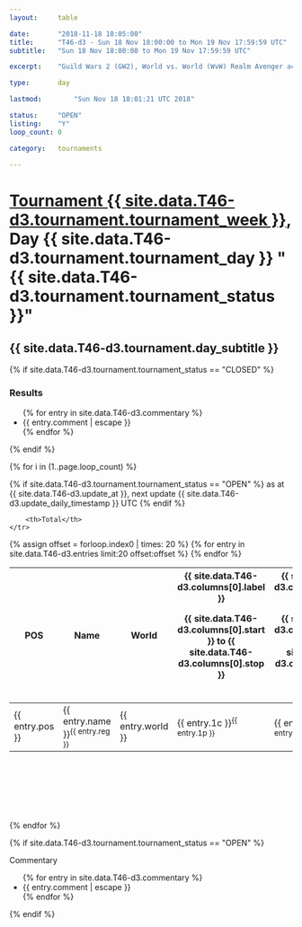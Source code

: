 ```yaml
---
layout: 	table

date: 		"2018-11-18 18:05:00"
title: 		"T46-d3 - Sun 18 Nov 18:00:00 to Mon 19 Nov 17:59:59 UTC"
subtitle: 	"Sun 18 Nov 18:00:00 to Mon 19 Nov 17:59:59 UTC"

excerpt:    "Guild Wars 2 (GW2), World vs. World (WvW) Realm Avenger achivement Tournament. \"Every Kill Counts\""

type:       day

lastmod: 		"Sun Nov 18 18:01:21 UTC 2018"

status:     "OPEN"
listing:    "Y"
loop_count: 0

category: 	tournaments

---
```

<div class="table_header">
    <h1><a href="{{ site.data.T46-d3.tournament.week_url }}">Tournament {{ site.data.T46-d3.tournament.tournament_week }}</a>, Day {{ site.data.T46-d3.tournament.tournament_day }} "{{ site.data.T46-d3.tournament.tournament_status }}"</h1>
    <h2>{{ site.data.T46-d3.tournament.day_subtitle }}</h2> 
</div>

{% if site.data.T46-d3.tournament.tournament_status == "CLOSED" %} 
<div class="commentary">
  <h3>Results</h3>
  <ul>
    {% for entry in site.data.T46-d3.commentary %}
    <li class="commentary_list">{{ entry.comment | escape }}</li>
    {% endfor %}
  </ul>
</div>
{% endif %}


{% for i in (1..page.loop_count) %}

{% if site.data.T46-d3.tournament.tournament_status == "OPEN" %} 
<span class="table_nextupdate">as at {{ site.data.T46-d3.update_at }}, next update {{ site.data.T46-d3.update_daily_timestamp }} UTC</span> 
{% endif %}

<table class="day_table">
  <colgroup>
    <col style="width:18px">
    <col style="width:55px">
    <col style="width:55px">
    <col style="width:12px">
    <col style="width:12px">
    <col style="width:12px">
    <col style="width:12px">
    <col style="width:12px">
    <col style="width:12px">
    <col style="width:12px">
    <col style="width:12px">
    <col style="width:12px">
    <col style="width:12px">
    <col style="width:12px">
    <col style="width:12px">
    <col style="width:12px">
    <col style="width:12px">
    <col style="width:12px">
    <col style="width:12px">
    <col style="width:12px">
    <col style="width:12px">
    <col style="width:12px">
    <col style="width:12px">
    <col style="width:12px">
    <col style="width:12px">
    <col style="width:12px">
    <col style="width:12px">
    <col style="width:18px">
  </colgroup>  
  <thead>
    <tr>
        <th>POS</th>
        <th class="AlignLeft">Name</th>
        <th class="AlignLeft">World</th>

<th><div class="label">{{ site.data.T46-d3.columns[0].label }}<p class="onhover">{{ site.data.T46-d3.columns[0].start }} to {{ site.data.T46-d3.columns[0].stop }}</p></div>​</th>
<th><div class="label">{{ site.data.T46-d3.columns[1].label }}<p class="onhover">{{ site.data.T46-d3.columns[1].start }} to {{ site.data.T46-d3.columns[1].stop }}</p></div>​</th>
<th><div class="label">{{ site.data.T46-d3.columns[2].label }}<p class="onhover">{{ site.data.T46-d3.columns[2].start }} to {{ site.data.T46-d3.columns[2].stop }}</p></div>​</th>
<th><div class="label">{{ site.data.T46-d3.columns[3].label }}<p class="onhover">{{ site.data.T46-d3.columns[3].start }} to {{ site.data.T46-d3.columns[3].stop }}</p></div>​</th>
<th><div class="label">{{ site.data.T46-d3.columns[4].label }}<p class="onhover">{{ site.data.T46-d3.columns[4].start }} to {{ site.data.T46-d3.columns[4].stop }}</p></div>​</th>
<th><div class="label">{{ site.data.T46-d3.columns[5].label }}<p class="onhover">{{ site.data.T46-d3.columns[5].start }} to {{ site.data.T46-d3.columns[5].stop }}</p></div>​</th>
<th><div class="label">{{ site.data.T46-d3.columns[6].label }}<p class="onhover">{{ site.data.T46-d3.columns[6].start }} to {{ site.data.T46-d3.columns[6].stop }}</p></div>​</th>
<th><div class="label">{{ site.data.T46-d3.columns[7].label }}<p class="onhover">{{ site.data.T46-d3.columns[7].start }} to {{ site.data.T46-d3.columns[7].stop }}</p></div>​</th>
<th><div class="label">{{ site.data.T46-d3.columns[8].label }}<p class="onhover">{{ site.data.T46-d3.columns[8].start }} to {{ site.data.T46-d3.columns[8].stop }}</p></div>​</th>
<th><div class="label">{{ site.data.T46-d3.columns[9].label }}<p class="onhover">{{ site.data.T46-d3.columns[9].start }} to {{ site.data.T46-d3.columns[9].stop }}</p></div>​</th>
<th><div class="label">{{ site.data.T46-d3.columns[10].label }}<p class="onhover">{{ site.data.T46-d3.columns[10].start }} to {{ site.data.T46-d3.columns[10].stop }}</p></div>​</th>

<th><div class="label">{{ site.data.T46-d3.columns[11].label }}<p class="onhover">{{ site.data.T46-d3.columns[11].start }} to {{ site.data.T46-d3.columns[11].stop }}</p></div>​</th>
<th><div class="label">{{ site.data.T46-d3.columns[12].label }}<p class="onhover">{{ site.data.T46-d3.columns[12].start }} to {{ site.data.T46-d3.columns[12].stop }}</p></div>​</th>
<th><div class="label">{{ site.data.T46-d3.columns[13].label }}<p class="onhover">{{ site.data.T46-d3.columns[13].start }} to {{ site.data.T46-d3.columns[13].stop }}</p></div>​</th>
<th><div class="label">{{ site.data.T46-d3.columns[14].label }}<p class="onhover">{{ site.data.T46-d3.columns[14].start }} to {{ site.data.T46-d3.columns[14].stop }}</p></div>​</th>
<th><div class="label">{{ site.data.T46-d3.columns[15].label }}<p class="onhover">{{ site.data.T46-d3.columns[15].start }} to {{ site.data.T46-d3.columns[15].stop }}</p></div>​</th>
<th><div class="label">{{ site.data.T46-d3.columns[16].label }}<p class="onhover">{{ site.data.T46-d3.columns[16].start }} to {{ site.data.T46-d3.columns[16].stop }}</p></div>​</th>
<th><div class="label">{{ site.data.T46-d3.columns[17].label }}<p class="onhover">{{ site.data.T46-d3.columns[17].start }} to {{ site.data.T46-d3.columns[17].stop }}</p></div>​</th>
<th><div class="label">{{ site.data.T46-d3.columns[18].label }}<p class="onhover">{{ site.data.T46-d3.columns[18].start }} to {{ site.data.T46-d3.columns[18].stop }}</p></div>​</th>
<th><div class="label">{{ site.data.T46-d3.columns[19].label }}<p class="onhover">{{ site.data.T46-d3.columns[19].start }} to {{ site.data.T46-d3.columns[19].stop }}</p></div>​</th>
<th><div class="label">{{ site.data.T46-d3.columns[20].label }}<p class="onhover">{{ site.data.T46-d3.columns[20].start }} to {{ site.data.T46-d3.columns[20].stop }}</p></div>​</th>

<th><div class="label">{{ site.data.T46-d3.columns[21].label }}<p class="onhover">{{ site.data.T46-d3.columns[21].start }} to {{ site.data.T46-d3.columns[21].stop }}</p></div>​</th>
<th><div class="label">{{ site.data.T46-d3.columns[22].label }}<p class="onhover">{{ site.data.T46-d3.columns[22].start }} to {{ site.data.T46-d3.columns[22].stop }}</p></div>​</th>
<th><div class="label">{{ site.data.T46-d3.columns[23].label }}<p class="onhover">{{ site.data.T46-d3.columns[23].start }} to {{ site.data.T46-d3.columns[23].stop }}</p></div>​</th>

        <th>Total</th>
    </tr>
  </thead>
  {% assign offset = forloop.index0 | times: 20 %}
<tbody>
{% for entry in site.data.T46-d3.entries limit:20 offset:offset %}
  <tr>
    <td class="pl{{ entry.pos }}">{{ entry.pos }}</td>
    <td class="AlignLeft">{{ entry.name }}<sup>{{ entry.reg }}</sup></td>
    <td class="AlignLeft">{{ entry.world }}</td>
    <td class="pl{{ entry.1p }}">{{ entry.1c }}<sup>{{ entry.1p }}</sup></td>
    <td class="pl{{ entry.2p }}">{{ entry.2c }}<sup>{{ entry.2p }}</sup></td>
    <td class="pl{{ entry.3p }}">{{ entry.3c }}<sup>{{ entry.3p }}</sup></td>
    <td class="pl{{ entry.4p }}">{{ entry.4c }}<sup>{{ entry.4p }}</sup></td>
    <td class="pl{{ entry.5p }}">{{ entry.5c }}<sup>{{ entry.5p }}</sup></td>
    <td class="pl{{ entry.6p }}">{{ entry.6c }}<sup>{{ entry.6p }}</sup></td>
    <td class="pl{{ entry.7p }}">{{ entry.7c }}<sup>{{ entry.7p }}</sup></td>
    <td class="pl{{ entry.8p }}">{{ entry.8c }}<sup>{{ entry.8p }}</sup></td>
    <td class="pl{{ entry.9p }}">{{ entry.9c }}<sup>{{ entry.9p }}</sup></td>
    <td class="pl{{ entry.10p }}">{{ entry.10c }}<sup>{{ entry.10p }}</sup></td>
    <td class="pl{{ entry.11p }}">{{ entry.11c }}<sup>{{ entry.11p }}</sup></td>
    <td class="pl{{ entry.12p }}">{{ entry.12c }}<sup>{{ entry.12p }}</sup></td>
    <td class="pl{{ entry.13p }}">{{ entry.13c }}<sup>{{ entry.13p }}</sup></td>
    <td class="pl{{ entry.14p }}">{{ entry.14c }}<sup>{{ entry.14p }}</sup></td>
    <td class="pl{{ entry.15p }}">{{ entry.15c }}<sup>{{ entry.15p }}</sup></td>
    <td class="pl{{ entry.16p }}">{{ entry.16c }}<sup>{{ entry.16p }}</sup></td>
    <td class="pl{{ entry.17p }}">{{ entry.17c }}<sup>{{ entry.17p }}</sup></td>
    <td class="pl{{ entry.18p }}">{{ entry.18c }}<sup>{{ entry.18p }}</sup></td>
    <td class="pl{{ entry.19p }}">{{ entry.19c }}<sup>{{ entry.19p }}</sup></td>
    <td class="pl{{ entry.20p }}">{{ entry.20c }}<sup>{{ entry.20p }}</sup></td>
    <td class="pl{{ entry.21p }}">{{ entry.21c }}<sup>{{ entry.21p }}</sup></td>
    <td class="pl{{ entry.22p }}">{{ entry.22c }}<sup>{{ entry.22p }}</sup></td>
    <td class="pl{{ entry.23p }}">{{ entry.23c }}<sup>{{ entry.23p }}</sup></td>
    <td class="pl{{ entry.24p }}">{{ entry.24c }}<sup>{{ entry.24p }}</sup></td>
    <td>{{ entry.total }}</td>
  </tr>
{% endfor %}  
</tbody>
</table>
<div class="leaderboard">
  <script async src="//pagead2.googlesyndication.com/pagead/js/adsbygoogle.js"></script>
  <!-- 728x90 -->
  <ins class="adsbygoogle"
       style="display:inline-block;width:728px;height:90px"
       data-ad-client="ca-pub-3274917281288240"
       data-ad-slot="3870538733"></ins>
  <script>
  (adsbygoogle = window.adsbygoogle || []).push({});
  </script>    
</div>
<br />
{% endfor %}

{% if site.data.T46-d3.tournament.tournament_status == "OPEN" %} 
<div class="commentary">
  <span class="commentary_title">Commentary</span>
  <ul>
    {% for entry in site.data.T46-d3.commentary %}
    <li class="commentary_list">{{ entry.comment | escape }}</li>
    {% endfor %}
  </ul>
</div>
{% endif %}


